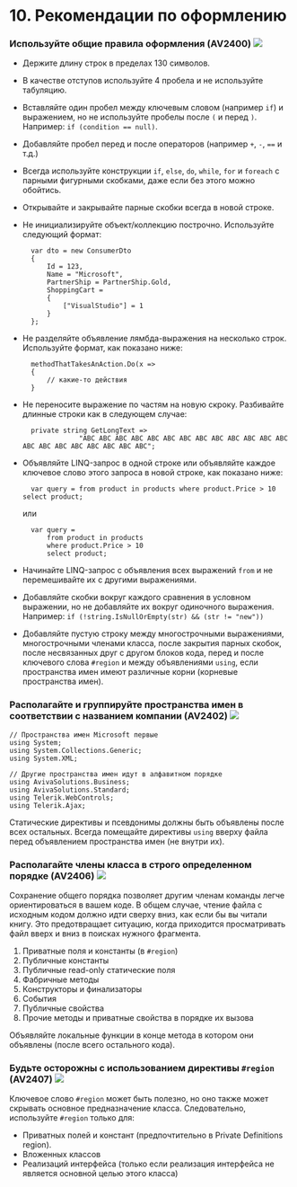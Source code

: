 <!--
NOTE: Requires Markdown Extra. See http://michelf.ca/projects/php-markdown/extra/
 --> 

# 10. Рекомендации по оформлению

### <a name="av2400"></a> Используйте общие правила оформления (AV2400) ![](images/1.png)

- Держите длину строк в пределах 130 символов.

- В качестве отступов используйте 4 пробела и не используйте табуляцию.

- Вставляйте один пробел между ключевым словом (например `if`) и выражением, но не используйте пробелы после `(` и перед `)`. Например: `if (condition == null)`.

- Добавляйте пробел перед и после операторов (например `+`, `-`, `==` и т.д.)

- Всегда используйте конструкции `if`, `else`, `do`, `while`, `for` и `foreach` с парными фигурными скобками, даже если без этого можно обойтись. 

- Открывайте и закрывайте парные скобки всегда в новой строке.

- Не инициализируйте объект/коллекцию построчно. Используйте следующий формат:
	
		var dto = new ConsumerDto
		{
			Id = 123,
			Name = "Microsoft",
			PartnerShip = PartnerShip.Gold,
			ShoppingCart =
			{
				["VisualStudio"] = 1
			}
		};

- Не разделяйте объявление лямбда-выражения на несколько строк. Используйте формат, как показано ниже:

		methodThatTakesAnAction.Do(x =>
		{ 
			// какие-то действия
		}
		
- Не переносите выражение по частям на новую скроку. Разбивайте длинные строки как в следующем случае:

		private string GetLongText =>
					"ABC ABC ABC ABC ABC ABC ABC ABC ABC ABC ABC ABC ABC ABC ABC ABC ABC ABC ABC ABC ABC";

- Объявляйте LINQ-запрос в одной строке или объявляйте каждое ключевое слово этого запроса в новой строке, как показано ниже:
		
		var query = from product in products where product.Price > 10 select product;

  	или
	
		var query =  
		    from product in products  
		    where product.Price > 10  
		    select product;

- Начинайте LINQ-запрос с объявления всех выражений `from` и не перемешивайте их с другими выражениями.

- Добавляйте скобки вокруг каждого сравнения в условном выражении, но не добавляйте их вокруг одиночного выражения. Например: `if (!string.IsNullOrEmpty(str) && (str != "new"))`

- Добавляйте пустую строку между многострочными выражениями, многострочными членами класса, после закрытия парных скобок, после несвязанных друг с другом блоков кода, перед и после ключевого слова `#region` и между объявлениями `using`, если пространства имен имеют различные корни (корневые пространства имен).


### <a name="av2402"></a> Располагайте и группируйте пространства имен в соответствии с названием компании (AV2402) ![](images/3.png)

	// Пространства имен Microsoft первые 
	using System;
	using System.Collections.Generic;	
	using System.XML;
	
	// Другие пространства имен идут в алфавитном порядке
	using AvivaSolutions.Business;
	using AvivaSolutions.Standard;
	using Telerik.WebControls;
	using Telerik.Ajax;
	
Статические директивы и псевдонимы должны быть объявлены после всех остальных.
Всегда помещайте директивы `using` вверху файла перед объявлением пространства имен (не внутри их).

### <a name="av2406"></a> Располагайте члены класса в строго определенном порядке (AV2406) ![](images/1.png)
Сохранение общего порядка позволяет другим членам команды легче ориентироваться в вашем коде. В общем случае, чтение файла с исходным кодом должно идти сверху вниз, как если бы вы читали книгу. Это предотвращает ситуацию, когда приходится просматривать файл вверх и вниз в поисках нужного фрагмента.

1. Приватные поля и константы (в `#region`)
2. Публичные константы
3. Публичные read-only статические поля
4. Фабричные методы
5. Конструкторы и финализаторы
6. События 
7. Публичные свойства
8. Прочие методы и приватные свойства в порядке их вызова

Объявляйте локальные функции в конце метода в котором они объявлены (после всего остального кода).

### <a name="av2407"></a> Будьте осторожны с использованием директивы `#region` (AV2407) ![](images/1.png)
Ключевое слово `#region` может быть полезно, но оно также может скрывать основное предназначение класса. Следовательно, используйте `#region` только для:

- Приватных полей и констант (предпочтительно в Private Definitions region).
- Вложенных классов
- Реализаций интерфейса (только если реализация интерфейса не является основной целью этого класса)
